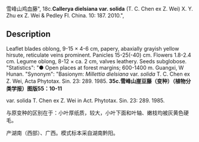 雪峰山鸡血藤",
18c.**Callerya dielsiana var. solida** (T. C. Chen ex Z. Wei) X. Y. Zhu ex Z. Wei & Pedley Fl. China. 10: 187. 2010.",

## Description
Leaflet blades oblong, 9-15 × 4-6 cm, papery, abaxially grayish yellow hirsute, reticulate veins prominent. Panicles 15-25(-40) cm. Flowers 1.8-2.4 cm. Legume oblong, 8-12 × ca. 2 cm, valves leathery. Seeds subglobose.
  "Statistics": "● Open places at forest margins; 600-1400 m. Guangxi, W Hunan.
  "Synonym": "Basionym: *Millettia dielsiana* var. *solida* T. C. Chen ex Z. Wei, Acta Phytotax. Sin. 23: 289. 1985.
**35c.雪峰山崖豆藤（变种）（植物分类学报）图版55：10-11**

var. solida T. Chen ex Z. Wei in Act. Phytotax. Sin. 23: 289. 1985.

与原变种的区别在于：小叶厚纸质，较大，小叶下面和叶轴、嫩枝均被灰黄色硬毛。

产湖南（西部）、广西。模式标本采自湖南黔阳。
